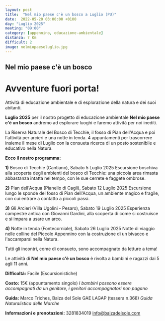 ```yaml
---
layout: post
title:  "Nel mio paese c'è un bosco a Luglio (PU)"
date:  2022-05-20 03:00:00 +0100
day: "Luglio 2025"
meeting: "09:00"
category: [appennino, educazione-ambientale]
distanza: 7 Km
difficult: 2
image: nelmiopaeseluglio.jpg
---
```


## Nel mio paese c'è un bosco  

# Avventure fuori porta!

Attività di educazione ambientale e di esplorazione della natura e dei suoi abitanti.

**Luglio 2025** per il nostro progetto di educazione ambientale **Nel mio paese c'è un bosco** andremo ad esplorare luoghi e faremo attività per noi inediti.

La Riserva Naturale del Bosco di Tecchie, il fosso di Pian dell'Acqua e poi l'attività per arcieri e una notte in tenda. 4 appuntamenti per trascorrere insieme il mese di Luglio con la consueta ricerca di un posto sostenibile e educativo nella Natura.

**Ecco il nostro programma:**

**1)** Bosco di Tecchie (Cantiano), Sabato 5 Luglio 2025
Escursione boschiva alla scoperta degli ambienti del bosco di Tecchie: una piccola area rimasta abbastanza intatta nel tempo, con le sue cerrete e faggete ombrose.

**2)** Pian dell'Acqua (Pianello di Cagli), Sabato 12 Luglio 2025
Escursione lungo le sponde del fosso di Pian dell'Acqua, un ambiente magico e fragile, con cui entrare a contatto a piccoli passi.

**3)** Gli Arcieri (Villa Ugolini - Pesaro), Sabato 19 Luglio 2025
Esperienza campestre antica con Giovanni Gardini, alla scoperta di come si costruisce e si impara a usare un arco.

**4)** Notte in tenda (Fontecorniale), Sabato 26 Luglio 2025
Notte di viaggio nelle colline del Piccolo Appennino con la costruzione di un bivacco e l'accamparsi nella Natura.

Tutti gli incontri, come di consueto, sono accompagnato da letture a tema!

Le attività di **Nel mio paese c'è un bosco** è rivolta a bambini e ragazzi dai 5 agli 11 anni.

**Difficoltà:** Facile (Escursionistiche)

**Costo:** 15€ (appuntamento singolo)
*I bambini possono essere accompagnati da un genitore, i genitori accompagnatori non pagano*

**Guida:** Marco Triches, Balza del Sole GAE LAGAP (tessera n.368)
*Guida Naturalistica delle Marche*

**Informazioni e prenotazioni:** 3281834019 info@balzadelsole.com
